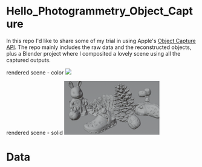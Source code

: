 # Hello_Photogrammetry_Object_Capture
In this repo I'd like to share some of my trial in using Apple's [Object Capture API](https://developer.apple.com/augmented-reality/object-capture/). The repo mainly includes the raw data and the reconstructed objects, plus a Blender project where I composited a lovely scene using all the captured outputs.

rendered scene - color
<img src="https://github.com/liujianee/Hello_Photogrammetry_Object_Capture/blob/main/blender/pinecone_crocs_bunny_color.png" width="50%">

rendered scene - solid
<img src="https://github.com/liujianee/Hello_Photogrammetry_Object_Capture/blob/main/blender/pinecone_crocs_bunny_solid.png" width="50%">

# Data
